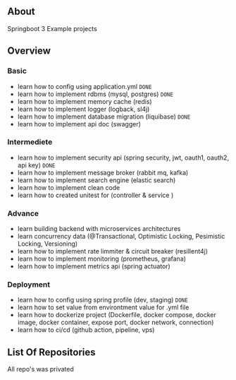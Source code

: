 ## About
Springboot 3 Example projects

## Overview
### Basic
- learn how to config using application.yml   `DONE`
- learn how to implement rdbms (mysql, postgres)    `DONE`
- learn how to implement memory cache (redis) 
- learn how to implement logger (logback, sl4j) 
- learn how to implement database migration (liquibase)    `DONE`
- learn how to implement api doc (swagger)

### Intermediete
- learn how to implement security api (spring security, jwt, oauth1, oauth2, api key)    `DONE`
- learn how to implement message broker (rabbit mq, kafka)
- learn how to implement search engine (elastic search)
- learn how to implement clean code
- learn how to created unitest for (controller & service )

### Advance
- learn building backend with microservices architectures
- learn concurrency data (@Transactional, Optimistic Locking, Pesimistic Locking, Versioning)
- learn how to implement rate limmiter & circuit breaker (resillent4j)
- learn how to implement monitoring (prometheus, grafana)
- learn how to implement metrics api (spring actuator)

### Deployment
- learn how to config using spring profile (dev, staging)    `DONE`
- learn how to set value from environtment value for .yml file
- learn how to dockerize project (Dockerfile, docker compose, docker image, docker container, expose port, docker network, connection)
- learn how to ci/cd (github action, pipeline, vps)


## List Of Repositories
All repo's was privated
